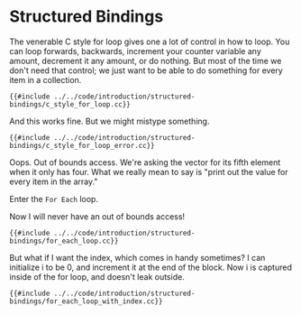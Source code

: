 # Structured Bindings

The venerable C style for loop gives one a lot of control in how to loop. You can loop forwards, backwards, increment your counter variable any amount, decrement it any amount, or do nothing. But most of the time we don't need that control; we just want to be able to do something for every item in a collection.

```cpp,editable
{{#include ../../code/introduction/structured-bindings/c_style_for_loop.cc}}
```

And this works fine. But we might mistype something.

```cpp,editable
{{#include ../../code/introduction/structured-bindings/c_style_for_loop_error.cc}}
```

Oops. Out of bounds access. We're asking the vector for its fifth element when it only has four. What we really mean to say is "print out the value for every item in the array."

Enter the `For Each` loop.

Now I will never have an out of bounds access!

```cpp,editable
{{#include ../../code/introduction/structured-bindings/for_each_loop.cc}}
```

But what if I want the index, which comes in handy sometimes? I can initialize i to be 0, and increment it at the end of the block. Now i is captured inside of the for loop, and doesn't leak outside.

```cpp,editable
{{#include ../../code/introduction/structured-bindings/for_each_loop_with_index.cc}}
```

